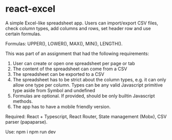 # react-excel

A simple Excel-like spreadsheet app. Users can import/export CSV files, check column types, add columns and rows, set header row and use certain formulas.

Formulas: UPPER(), LOWER(), MAX(), MIN(), LENGTH().

This was part of an assignment that had the following requirements:

1. User can create or open one spreadsheet per page or tab
2. The content of the spreadsheet can come from a CSV
3. The spreadsheet can be exported to a CSV
4. The spreadsheet has to be strict about the column types, e.g. it can only allow one type per column.
   Types can be any valid Javascript primitive type aside from Symbol and undefined
5. Formulas are optional. If provided, should be only builtin Javascript methods.
6. The app has to have a mobile friendly version.

Required:
React + Typescript,
React Router,
State management (Mobx),
CSV parser (papaparse).

Use:
npm i
npm run dev
